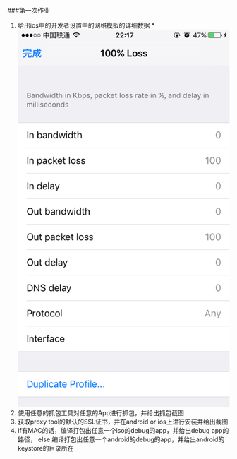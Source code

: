 
###第一次作业 
1. 给出ios中的开发者设置中的网络模拟的详细数据 
*![aa](https://github.com/Test-Seven/Yanjiankai/blob/master/20160228/network/IMG_0330.PNG)
2. 使用任意的抓包工具对任意的App进行抓包，并给出抓包截图 
3. 获取proxy tool的默认的SSL证书，并在android or ios上进行安装并给出截图 
4. if有MAC的话，编译打包出任意一个iso的debug的app，并给出debug app的路径，
   else 编译打包出任意一个android的debug的app，并给出android的keystore的目录所在